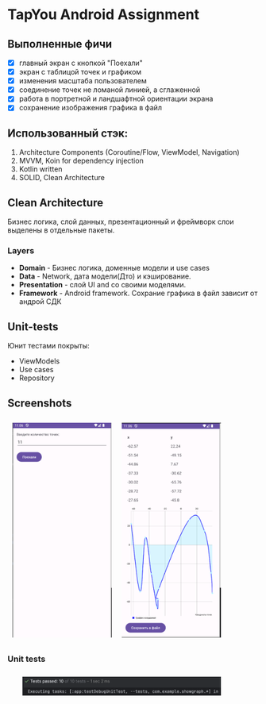 # TapYou Android Assignment

## Выполненные фичи
- [x] главный экран с кнопкой "Поехали"
- [x] экран с таблицой точек и графиком
- [x] изменения масштаба пользователем
- [x] соединение точек не ломаной линией, а сглаженной
- [x] работа в портретной и ландшафтной ориентации экрана
- [x] сохранение изображения графика в файл

## Использованный стэк:
1. Architecture Components (Coroutine/Flow, ViewModel, Navigation)
2. MVVM, Koin for dependency injection
3. Kotlin written
4. SOLID, Clean Architecture

## Clean Architecture
Бизнес логика, слой данных, презентационный и фреймворк слои выделены в отдельные пакеты.

### Layers
- **Domain** - Бизнес логика, доменные модели и use cases
- **Data** - Network, дата модели(Дто) и кэширование.
- **Presentation** - слой UI and со своими моделями.
- **Framework** - Android framework. Сохрание графика в файл зависит от андрой СДК

## Unit-tests
Юнит тестами покрыты:
- ViewModels
- Use cases
- Repository


## Screenshots
[<img src="/screenshots/main.png" align="left" width="200" hspace="10" vspace="10">](/screenshots/main.png)
[<img src="/screenshots/chart.png" align="center" width="200" hspace="10" vspace="10">](/screenshots/chart.png)

### Unit tests
[<img src="/screenshots/tests.png" align="left" width="400" hspace="30" vspace="10">](/screenshots/tests.png)
